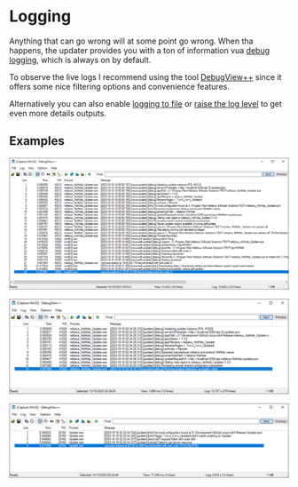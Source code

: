 # Logging

Anything that can go wrong will at some point go wrong. When tha happens, the updater provides you with a ton of information vua [debug logging](https://learn.microsoft.com/en-us/windows/win32/api/debugapi/nf-debugapi-outputdebugstringa), which is always on by default.

To observe the live logs I recommend using the tool [DebugView++](https://github.com/CobaltFusion/DebugViewPP) since it offers some nice filtering options and convenience features.

Alternatively you can also enable [logging to file](Command-Line-Arguments.md#-log-to-file-value) or [raise the log level](Command-Line-Arguments.md#-log-level-value) to get even more details outputs.

## Examples

![DebugView++_1D66amoQZ9.png](images/DebugView++_1D66amoQZ9.png)

![DebugView++_5rCQ3ElOwB.png](images/DebugView++_5rCQ3ElOwB.png)

![DebugView++_oFMp3IErpb.png](images/DebugView++_oFMp3IErpb.png)
